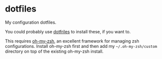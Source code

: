 # dotfiles
My configuration dotfiles.

You could probably use [dotfriles](https://github.com/hawkw/dotfriles/commits/master) to install these, if you want to.

This requires [oh-my-zsh](https://github.com/robbyrussell/oh-my-zsh), an excellent framework for managing zsh configurations. Install oh-my-zsh first and then add my `~/.oh-my-zsh/custom` directory on top of the existing oh-my-zsh install.
